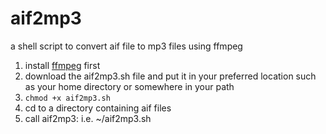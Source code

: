 # aif2mp3
a shell script to convert aif file to mp3 files using ffmpeg

1. install [ffmpeg](https://ffmpeg.org/) first 
2. download the aif2mp3.sh file and put it in your preferred location such as your home directory or somewhere in your path
3. `chmod +x aif2mp3.sh`
4. cd to a directory containing aif files
5. call aif2mp3: i.e. ~/aif2mp3.sh

